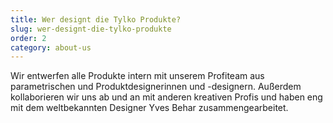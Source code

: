 ```yaml
---
title: Wer designt die Tylko Produkte?
slug: wer-designt-die-tylko-produkte
order: 2
category: about-us
---
```


Wir entwerfen alle Produkte intern mit unserem Profiteam aus parametrischen und Produktdesignerinnen und -designern. Außerdem kollaborieren wir uns ab und an mit anderen kreativen Profis und haben eng mit dem weltbekannten Designer Yves Behar zusammengearbeitet.
